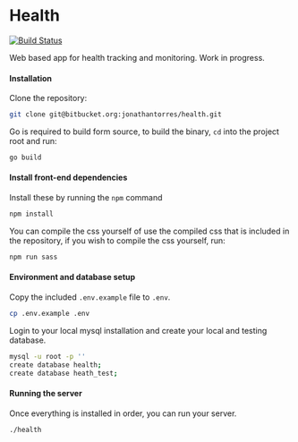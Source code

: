 # Health
[![Build Status](https://travis-ci.org/jonathantorres/health.svg?branch=master)](https://travis-ci.org/jonathantorres/health)

Web based app for health tracking and monitoring. Work in progress.

#### Installation
Clone the repository:
```bash
git clone git@bitbucket.org:jonathantorres/health.git
```

Go is required to build form source, to build the binary, `cd` into the project root and run:
```bash
go build
```

#### Install front-end dependencies
Install these by running the `npm` command
```bash
npm install
```

You can compile the css yourself of use the compiled css that is included in the repository, if you wish to compile the css yourself, run:
```bash
npm run sass
```

#### Environment and database setup
Copy the included `.env.example` file to `.env`.
```bash
cp .env.example .env
```

Login to your local mysql installation and create your local and testing database.
```bash
mysql -u root -p ''
create database health;
create database heath_test;
```

#### Running the server
Once everything is installed in order, you can run your server.
```bash
./health
```

